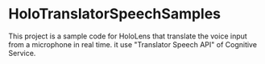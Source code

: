 # HoloTranslatorSpeechSamples
This project is a sample code for HoloLens that translate the voice input from a microphone in real time.  it use "Translator Speech API" of Cognitive Service.
